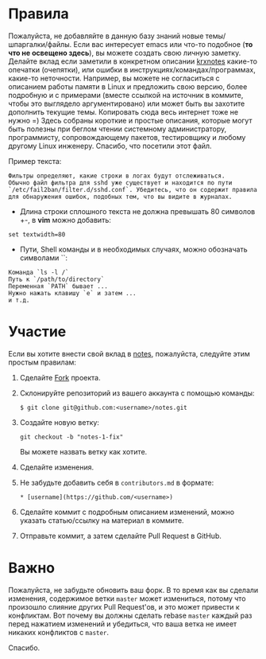 # Правила

Пожалуйста, не добавляйте в данную базу знаний новые темы/шпаргалки/файлы. Если
вас интересует emacs или что-то подобное (**то что не освещено здесь**), вы
можете создать свою личную заметку. Делайте вклад если заметили в конкретном
описании [krxnotes](https://github.com/krekhovx/krxnotes) какие-то опечатки
(очепятки), или ошибки в инструкциях/командах/программах, какие-то неточности.
Например, вы можете не согласиться с описанием работы памяти в Linux и
предложить свою версию, более подробную и с примерами (вместе ссылкой на
источник в коммите, чтобы это выглядело аргументировано) или может быть вы
захотите дополнить текущие темы. Копировать сюда весь интернет тоже не нужно =)
Здесь собраны короткие и простые описания, которые могут быть полезны при беглом
чтении системному администратору, программисту, сопровождающему пакетов,
тестировщику и любому другому Linux инженеру. Спасибо, что посетили этот файл.

Пример текста:
```
Фильтры определяют, какие строки в логах будут отслеживаться.
Обычно файл фильтра для sshd уже существует и находится по пути
`/etc/fail2ban/filter.d/sshd.conf`. Убедитесь, что он содержит правила
для обнаружения ошибок, подобных тем, что вы видите в журналах.
```
* Длина строки сплошного текста не должна превышать 80 символов +-, в **vim**
  можно добавить:
```
set textwidth=80
```
* Пути, Shell команды и в необходимых случаях, можно обозначать символами ``:
```
Команда `ls -l /`
Путь к `/path/to/directory`
Переменная `PATH` бывает ...
Нужно нажать клавишу `e` и затем ...
и т.д.
```

# Участие

Если вы хотите внести свой вклад в [notes](https://github.com/krekhovx/krxnotes),
пожалуйста, следуйте этим простым правилам:

1. Сделайте [Fork](https://github.com/krekhovx/krxnotes) проекта.

2. Склонируйте репозиторий из вашего аккаунта с помощью команды:

    ```
    $ git clone git@github.com:<username>/notes.git
    ```

3. Создайте новую ветку:

    ```
    git checkout -b "notes-1-fix"
    ```
    Вы можете назвать ветку как хотите.

4. Сделайте изменения.

5. Не забудьте добавить себя в `contributors.md` в формате:

    ```
    * [username](https://github.com/<username>)
    ```

6. Сделайте коммит с подробным описанием изменений, можно указать статью/ссылку
   на материал в коммите.

6. Отправьте коммит, а затем сделайте Pull Request в GitHub.

# Важно

Пожалуйста, не забудьте обновить ваш форк. В то время как вы сделали изменения,
содержимое ветки `master` может измениться, потому что произошло слияние других
Pull Request'ов, и это может привести к конфликтам. Вот почему вы должны сделать
rebase `master` каждый раз перед нажатием изменений и убедиться, что ваша ветка
не имеет никаких конфликтов с `master`.

Спасибо.
